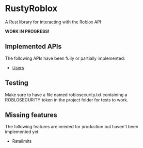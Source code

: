 # RustyRoblox
A Rust library for interacting with the Roblox API

**WORK IN PROGRESS!**

## Implemented APIs
The following APIs have been fully or partially implemented:
- [Users](https://users.roblox.com/docs)

## Testing
Make sure to have a file named roblosecurity.txt containing a ROBLOSECURITY token in the project folder for tests to work.

## Missing features
The following features are needed for production but haven't been implemented yet

- Ratelimits